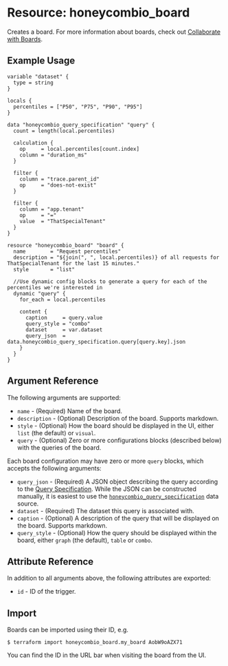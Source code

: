 # Resource: honeycombio_board

Creates a board. For more information about boards, check out [Collaborate with Boards](https://docs.honeycomb.io/working-with-your-data/collaborating/boards/#docs-sidebar).

## Example Usage

```hcl
variable "dataset" {
  type = string
}

locals {
  percentiles = ["P50", "P75", "P90", "P95"]
}

data "honeycombio_query_specification" "query" {
  count = length(local.percentiles)

  calculation {
    op     = local.percentiles[count.index]
    column = "duration_ms"
  }

  filter {
    column = "trace.parent_id"
    op     = "does-not-exist"
  }

  filter {
    column = "app.tenant"
    op     = "="
    value  = "ThatSpecialTenant"
  }
}

resource "honeycombio_board" "board" {
  name        = "Request percentiles"
  description = "${join(", ", local.percentiles)} of all requests for ThatSpecialTenant for the last 15 minutes."
  style       = "list"

  //Use dynamic config blocks to generate a query for each of the percentiles we're interested in
  dynamic "query" {
    for_each = local.percentiles

    content {
      caption     = query.value
      query_style = "combo"
      dataset     = var.dataset
      query_json  = data.honeycombio_query_specification.query[query.key].json
    }
  }
}
```

## Argument Reference

The following arguments are supported:

* `name` - (Required) Name of the board.
* `description` - (Optional) Description of the board. Supports markdown.
* `style` - (Optional) How the board should be displayed in the UI, either `list` (the default) or `visual`.
* `query` - (Optional) Zero or more configurations blocks (described below) with the queries of the board.

Each board configuration may have zero or more `query` blocks, which accepts the following arguments:

* `query_json` - (Required) A JSON object describing the query according to the [Query Specification](https://docs.honeycomb.io/api/query-specification/#fields-on-a-query-specification). While the JSON can be constructed manually, it is easiest to use the [`honeycombio_query_specification`](../data-sources/query_specification.md) data source.
* `dataset` - (Required) The dataset this query is associated with.
* `caption` - (Optional) A description of the query that will be displayed on the board. Supports markdown.
* `query_style` - (Optional) How the query should be displayed within the board, either `graph` (the default), `table` or `combo`.

## Attribute Reference

In addition to all arguments above, the following attributes are exported:

* `id` - ID of the trigger.

## Import

Boards can be imported using their ID, e.g.

```
$ terraform import honeycombio_board.my_board AobW9oAZX71
```

You can find the ID in the URL bar when visiting the board from the UI.
